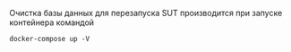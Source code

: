 

Очистка базы данных для перезапуска SUT производится при запуске контейнера командой 

```docker-compose up -V```

